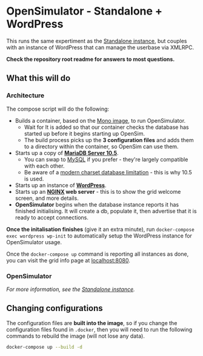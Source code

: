 # OpenSimulator - Standalone + WordPress

This runs the same expertiment as the [Standalone instance](../standalone), but couples with an instance of WordPress that can manage the userbase via XMLRPC.

**Check the repository root readme for answers to most questions.**

## What this will do

### Architecture

The compose script will do the following:

* Builds a container, based on the [Mono image](https://hub.docker.com/_/mono/), to run OpenSimulator.
  * Wait for It is added so that our container checks the database has started up before it begins starting up OpenSim.
  * The build process picks up the **3 configuration files** and adds them to a directory within the container, so OpenSim can use them.
* Starts up a copy of **[MariaDB Server 10.5](https://mariadb.org/)**.
  * You can swap to [MySQL](https://hub.docker.com/_/mysql/) if you prefer - they're largely compatible with each other.
  * Be aware of a [modern charset database limitation](http://opensimulator.org/mantis/view.php?id=8919) - this is why 10.5 is used.
* Starts up an instance of **[WordPress](https://wordpress.org/)**. 
* Starts up an **[NGINX](https://nginx.org/en/) web server** - this is to show the grid welcome screen, and more details.
* **OpenSimulator** begins when the database instance reports it has finished initialising. It will create a db, populate it, then advertise that it is ready to accept connections.

**Once the initalisation finishes** (give it an extra minute), run `docker-compose exec wordpress wp-init` to automatically setup the WordPress instance for OpenSimulator usage.

Once the `docker-compose up` command is reporting all instances as done, you can visit the grid info page at [localhost:8080](http://localhost:8080).

### OpenSimulator

*For more information, see the [Standalone instance](../standalone).*

## Changing configurations

The configuration files are **built into the image**, so if you change the configuration files found in `.docker`, then you will need to run the following commands to rebuild the image (will not lose any data).

```bash
docker-compose up --build -d
```

